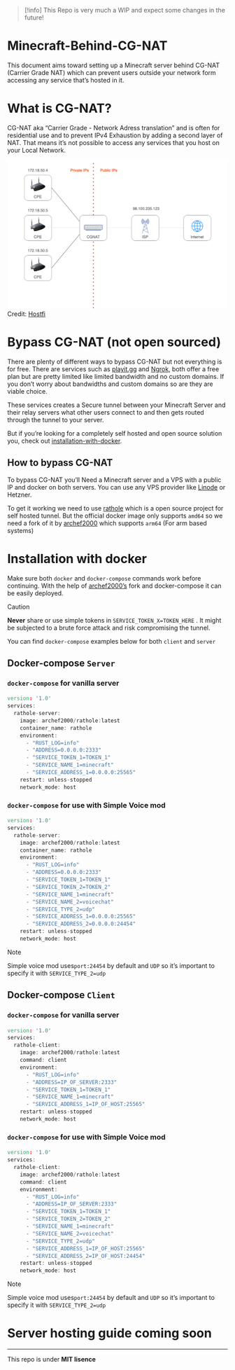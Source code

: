 >[!info]
>This Repo is very much a WIP and expect some changes in the future!

# Minecraft-Behind-CG-NAT

This document aims toward setting up a Minecraft server behind CG-NAT (Carrier Grade NAT) which can prevent users outside your network form accessing any service that’s hosted in it.

# What is CG-NAT?

CG-NAT aka “Carrier Grade - Network Adress translation” and is often for residential use  and to prevent IPv4 Exhaustion by adding a second layer of NAT. That means it’s not possible to access any services that you host on your Local Network. 

![alt text](<Pasted image 20240730132626.png>)
Credit: [Hostfi](https://www.hostifi.com/blog/cgnat-on-starlink-explained)

# Bypass CG-NAT (not open sourced)

There are plenty of different ways to bypass CG-NAT but not everything is for free. There are services such as [playit.gg](https://playit.gg/) and [Ngrok](https://ngrok.com/), both offer a free plan but are pretty limited like limited bandwidth and no custom domains. If you don’t worry about bandwidths and custom domains so are they are viable choice.

These services creates a Secure tunnel between your Minecraft Server and their relay servers what other users connect to and then gets routed through the tunnel to your server.

But if you’re looking for a completely self hosted and open source solution you,  check out [installation-with-docker](https://github.com/DatGamerboi101/Minecraft-Behind-CG-NAT?tab=readme-ov-file#installation-with-docker).

## How to bypass CG-NAT

To bypass CG-NAT you’ll Need a Minecraft server and a VPS with a public IP and docker on both servers. You can use any VPS provider like [Linode](https://www.linode.com/) or Hetzner.

To get it working we need to use [rathole](https://github.com/rapiz1/rathole) which is a open source project for self hosted tunnel. But the official docker image only supports ``amd64`` so we need a fork of it by [archef2000](https://hub.docker.com/r/archef2000/rathole) which supports ``arm64`` (For arm based systems)

# Installation with docker

Make sure both ``docker`` and ``docker-compose`` commands work before continuing. With the help of [archef2000’s](https://hub.docker.com/r/archef2000/rathole) fork and docker-compose it can be easily deployed.

>[!caution] 
>**Never** share or use simple tokens in `SERVICE_TOKEN_X=TOKEN_HERE` . It might be subjected to a brute force attack and risk compromising the tunnel.

You can find ``docker-compose`` examples below for both ``client`` and ``server``

## Docker-compose ``Server``

### ``docker-compose`` for vanilla server

```d
version: '1.0'
services:
  rathole-server:
    image: archef2000/rathole:latest
    container_name: rathole
    environment:
      - "RUST_LOG=info"
      - "ADDRESS=0.0.0.0:2333"
      - "SERVICE_TOKEN_1=TOKEN_1"
      - "SERVICE_NAME_1=minecraft"
      - "SERVICE_ADDRESS_1=0.0.0.0:25565"
    restart: unless-stopped
    network_mode: host
```

### ``docker-compose`` for use with Simple Voice mod

```d
version: '1.0'
services:
  rathole-server:
    image: archef2000/rathole:latest
    container_name: rathole
    environment:
      - "RUST_LOG=info"
      - "ADDRESS=0.0.0.0:2333"
      - "SERVICE_TOKEN_1=TOKEN_1"
      - "SERVICE_TOKEN_2=TOKEN_2"
      - "SERVICE_NAME_1=minecraft"
      - "SERVICE_NAME_2=voicechat"
      - "SERVICE_TYPE_2=udp"
      - "SERVICE_ADDRESS_1=0.0.0.0:25565"
      - "SERVICE_ADDRESS_2=0.0.0.0:24454"
    restart: unless-stopped
    network_mode: host
```

>[!note]
>Simple voice mod uses``port:24454`` by default and ``UDP`` so it’s important to specify it with `SERVICE_TYPE_2=udp` 

## Docker-compose ``Client``

### ``docker-compose`` for vanilla server

```d
version: '1.0'
services:
  rathole-client:
    image: archef2000/rathole:latest
    command: client
    environment:
      - "RUST_LOG=info"
      - "ADDRESS=IP_OF_SERVER:2333"
      - "SERVICE_TOKEN_1=TOKEN_1"
      - "SERVICE_NAME_1=minecraft"
      - "SERVICE_ADDRESS_1=IP_OF_HOST:25565"
    restart: unless-stopped
    network_mode: host
```

### ``docker-compose`` for use with Simple Voice mod

```d
version: '1.0'
services:
  rathole-client:
    image: archef2000/rathole:latest
    command: client
    environment:
      - "RUST_LOG=info"
      - "ADDRESS=IP_OF_SERVER:2333"
      - "SERVICE_TOKEN_1=TOKEN_1"
      - "SERVICE_TOKEN_2=TOKEN_2"
      - "SERVICE_NAME_1=minecraft"
      - "SERVICE_NAME_2=voicechat"
      - "SERVICE_TYPE_2=udp"
      - "SERVICE_ADDRESS_1=IP_OF_HOST:25565"
      - "SERVICE_ADDRESS_2=IP_OF_HOST:24454"
    restart: unless-stopped
    network_mode: host
```

>[!note]
>Simple voice mod uses``port:24454`` by default and ``UDP`` so it’s important to specify it with `SERVICE_TYPE_2=udp` 

# Server hosting guide coming soon
- - -
This repo is under  **MIT lisence**